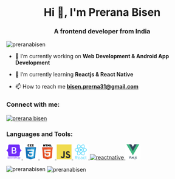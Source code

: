 <h1 align="center">Hi 👋, I'm Prerana Bisen</h1>
<h3 align="center">A frontend developer from India</h3>

<p align="left"> <img src="https://komarev.com/ghpvc/?username=preranabisen&label=Profile%20views&color=0e75b6&style=flat" alt="preranabisen" /> </p>

- 🔭 I’m currently working on **Web Development & Android App Development**

- 🌱 I’m currently learning **Reactjs & React Native**

- 📫 How to reach me **bisen.prerna31@gmail.com**

<h3 align="left">Connect with me:</h3>
<p align="left">
<a href="https://linkedin.com/in/prerana bisen" target="blank"><img align="center" src="https://cdn.jsdelivr.net/npm/simple-icons@3.0.1/icons/linkedin.svg" alt="prerana bisen" height="30" width="40" /></a>
</p>

<h3 align="left">Languages and Tools:</h3>
<p align="left"> <a href="https://getbootstrap.com" target="_blank"> <img src="https://raw.githubusercontent.com/devicons/devicon/master/icons/bootstrap/bootstrap-plain-wordmark.svg" alt="bootstrap" width="40" height="40"/> </a> <a href="https://www.w3schools.com/css/" target="_blank"> <img src="https://raw.githubusercontent.com/devicons/devicon/master/icons/css3/css3-original-wordmark.svg" alt="css3" width="40" height="40"/> </a> <a href="https://www.w3.org/html/" target="_blank"> <img src="https://raw.githubusercontent.com/devicons/devicon/master/icons/html5/html5-original-wordmark.svg" alt="html5" width="40" height="40"/> </a> <a href="https://developer.mozilla.org/en-US/docs/Web/JavaScript" target="_blank"> <img src="https://raw.githubusercontent.com/devicons/devicon/master/icons/javascript/javascript-original.svg" alt="javascript" width="40" height="40"/> </a> <a href="https://reactjs.org/" target="_blank"> <img src="https://raw.githubusercontent.com/devicons/devicon/master/icons/react/react-original-wordmark.svg" alt="react" width="40" height="40"/> </a> <a href="https://reactnative.dev/" target="_blank"> <img src="https://reactnative.dev/img/header_logo.svg" alt="reactnative" width="40" height="40"/> </a> <a href="https://vuejs.org/" target="_blank"> <img src="https://raw.githubusercontent.com/devicons/devicon/master/icons/vuejs/vuejs-original-wordmark.svg" alt="vuejs" width="40" height="40"/> </a> </p>

<p><img align="left" src="https://github-readme-stats.vercel.app/api/top-langs?username=preranabisen&show_icons=true&locale=en&layout=compact" alt="preranabisen" /></p>

<p>&nbsp;<img align="center" src="https://github-readme-stats.vercel.app/api?username=preranabisen&show_icons=true&locale=en" alt="preranabisen" /></p>



